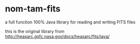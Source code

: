 # nom-tam-fits
a full function 100% Java library for reading and writing FITS files

this is the original library from http://heasarc.gsfc.nasa.gov/docs/heasarc/fits/java/
